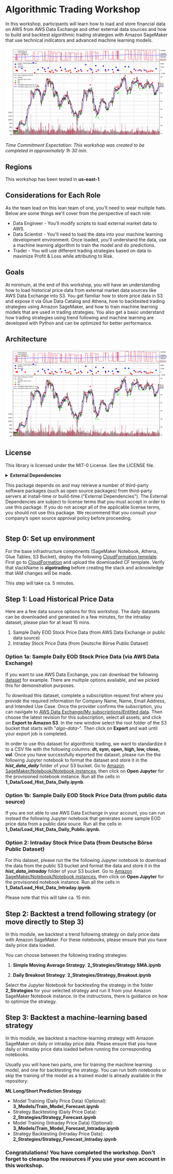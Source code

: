 # Algorithmic Trading Workshop

In this workshop, participants will learn how to load and store financial data on AWS from AWS Data Exchange and other external data sources and how to build and backtest algorithmic trading strategies with Amazon SageMaker that use technical indicators and advanced machine learning models.

![chart](assets/chart.png)

_Time Commitment Expectation: This workshop was created to be completed in approximately 1h 30 min._

## Regions

This workshop has been tested in **us-east-1**.

## Considerations for Each Role
As the team lead on this lean team of one, you'll need to wear multiple hats.  Below are some things we'll cover from the perspective of each role:
* Data Engineer - You'll modify scripts to load external market data to AWS.
* Data Scientist - You'll need to load the data into your machine learning development environment. Once loaded, you'll understand the data, use a machine learning algorithm to train the model and do predictions.
* Trader - You will use different trading strategies based on data to maximize Profit & Loss while attributing to Risk.

## Goals

At minimum, at the end of this workshop, you will have an understanding how to load historical price data from external market data sources like AWS Data Exchange into S3. You get familiar how to store price data in S3 and expose it via Glue Data Catalog and Athena, how to backtested trading strategies using Amazon SageMaker, and how to train machine learning models that are used in trading strategies. You also get a basic understand how trading strategies using trend following and machine learning are developed with Python and can be optimized for better performance.

## Architecture

![chart](assets/chart.png)

## License

This library is licensed under the MIT-0 License. See the LICENSE file.

<details>
<summary>  
<b>External Dependencies</b>

This package depends on and may retrieve a number of third-party software packages (such as open source packages) from third-party servers at install-time or build-time ("External Dependencies"). The External Dependencies are subject to license terms that you must accept in order to use this package. If you do not accept all of the applicable license terms, you should not use this package. We recommend that you consult your company’s open source approval policy before proceeding.
</summary>
Provided below is a list of the External Dependencies and the applicable license terms as indicated by the documentation associated with the External Dependencies as of Amazon's most recent review of such documentation.
THIS INFORMATION IS PROVIDED FOR CONVENIENCE ONLY. AMAZON DOES NOT PROMISE THAT THE LIST OR THE APPLICABLE TERMS AND CONDITIONS ARE COMPLETE, ACCURATE, OR UP-TO-DATE, AND AMAZON WILL HAVE NO LIABILITY FOR ANY INACCURACIES. YOU SHOULD CONSULT THE DOWNLOAD SITES FOR THE EXTERNAL DEPENDENCIES FOR THE MOST COMPLETE AND UP-TO-DATE LICENSING INFORMATION.
YOUR USE OF THE EXTERNAL DEPENDENCIES IS AT YOUR SOLE RISK. IN NO EVENT WILL AMAZON BE LIABLE FOR ANY DAMAGES, INCLUDING WITHOUT LIMITATION ANY DIRECT, INDIRECT, CONSEQUENTIAL, SPECIAL, INCIDENTAL, OR PUNITIVE DAMAGES (INCLUDING FOR ANY LOSS OF GOODWILL, BUSINESS INTERRUPTION, LOST PROFITS OR DATA, OR COMPUTER FAILURE OR MALFUNCTION) ARISING FROM OR RELATING TO THE EXTERNAL DEPENDENCIES, HOWEVER CAUSED AND REGARDLESS OF THE THEORY OF LIABILITY, EVEN IF AMAZON HAS BEEN ADVISED OF THE POSSIBILITY OF SUCH DAMAGES. THESE LIMITATIONS AND DISCLAIMERS APPLY EXCEPT TO THE EXTENT PROHIBITED BY APPLICABLE LAW.

** backtrader; version 1.9.74.123 -- https://www.backtrader.com/
</details>

## Step 0: Set up environment

For the base infrastructure components (SageMaker Notebook, Athena, Glue Tables, S3 Bucket), deploy the following [CloudFormation template](https://github.com/aws-samples/algorithmic-trading/raw/master/0_Setup/ReferenceArchitecture-CF.json).
First go to [CloudFormation](https://console.aws.amazon.com/cloudformation/home?#/stacks/new?stackName=algo) and upload the downloaded CF template. Verify that stackName is **algotrading** before creating the stack and acknowledge that IAM changes will be made.

This step will take ca. 5 minutes.

## Step 1: Load Historical Price Data

Here are a few data source options for this workshop. The daily datasets can be downloaded and generated in a few minutes, for the intraday dataset, please plan for at least 15 mins.
1. Sample Daily EOD Stock Price Data (from AWS Data Exchange or public data source)
1. Intraday Stock Price Data (from Deutsche Börse Public Dataset)

### Option 1a: Sample Daily EOD Stock Price Data (via AWS Data Exchange)

If you want to use AWS Data Exchange, you can download the following [dataset](https://aws.amazon.com/marketplace/pp/prodview-e2aizdzkos266#overview) for example. There are multiple options available, and we picked this for demonstration purposes. 

To download this dataset, complete a subscription request first where you provide the required information for Company Name, Name, Email Address, and Intended Use Case. Once the provider confirms the subscription, you can navigate to [AWS Data Exchange/My subscriptions/Entitled data](https://console.aws.amazon.com/dataexchange/home?#/entitled-data).
Then choose the latest revision for this subscription, select all assets, and click on **Export to Amazon S3**. In the new window select the root folder of the S3 bucket that starts with "*algo-data-*". Then click on **Export** and wait until your export job is completed.

In order to use this dataset for algorithmic trading, we want to standardize it to a CSV file with the following columns: **dt, sym, open, high, low, close, vol**.
Once you have successfully exported the dataset, please run the the following Jupyter notebook to format the dataset and store it in the ***hist_data_daily*** folder of your S3 bucket. Go to [Amazon SageMaker/Notebook/Notebook instances](https://console.aws.amazon.com/sagemaker/home?#/notebook-instances), then click on **Open Jupyter** for the provisioned notebook instance. Run all the cells in **1_Data/Load_Hist_Data_Daily.ipynb**.

### Option 1b: Sample Daily EOD Stock Price Data (from public data source)

If you are not able to use AWS Data Exchange in your account, you can run instead the following Jupyter notebook that generates some sample EOD price data from a public data souce. Run all the cells in **1_Data/Load_Hist_Data_Daily_Public.ipynb**.

### Option 2: Intraday Stock Price Data (from Deutsche Börse Public Dataset) 

For this dataset, please run the the following Jupyter notebook to download the data from the public S3 bucket and format the data and store it in the ***hist_data_intraday*** folder of your S3 bucket. Go to [Amazon SageMaker/Notebook/Notebook instances](https://console.aws.amazon.com/sagemaker/home?#/notebook-instances), then click on **Open Jupyter** for the provisioned notebook instance. Run all the cells in **1_Data/Load_Hist_Data_Intraday.ipynb**.

Please note that this will take ca. 15 min.

## Step 2: Backtest a trend following strategy (or move directly to Step 3)

In this module, we backtest a trend following strategy on daily price data with Amazon SageMaker. For these notebooks, please ensure that you have daily price data loaded.

You can choose between the following trading strategies:
1. **Simple Moving Average Strategy**: **2_Strategies/Strategy SMA.ipynb**

1. **Daily Breakout Strategy**: **2_Strategies/Strategy_Breakout.ipynb**

Select the Jupyter Notebook for backtesting the strategy in the folder **2_Strategies** for your selected strategy and run it from your Amazon SageMaker Notebook instance. In the instructions, there is guidance on how to optimize the strategy.

## Step 3: Backtest a machine-learning based strategy

In this module, we backtest a machine-learning strategy with Amazon SageMaker on daily or intraday price data. Please ensure that you have daily or intraday price data loaded before running the corresponding notebooks.

Usually you will have two parts, one for training the machine learning model, and one for backtesting the strategy. You can run both notebooks or skip the training of the model as a trained model is already available in the repository:

**ML Long/Short Prediction Strategy**
* Model Training (Daily Price Data) (Optional): **3_Models/Train_Model_Forecast.ipynb**
* Strategy Backtesting (Daily Price Data): **2_Strategies/Strategy_Forecast.ipynb**
* Model Training (Intraday Price Data) (Optional): **3_Models/Train_Model_Forecast_Intraday.ipynb**
* Strategy Backtesting (Intraday Price Data): **2_Strategies/Strategy_Forecast_Intraday.ipynb**

### Congratulations! You have completed the workshop. Don't forget to cleanup the resources if you use your own account in this workshop.